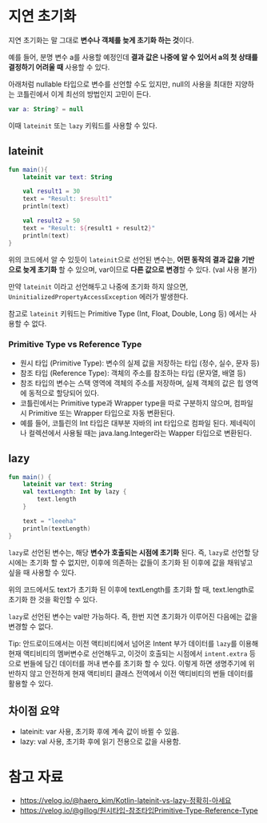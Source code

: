 # 지연 초기화 

지연 초기화는 말 그대로 **변수나 객체를 늦게 초기화 하는 것**이다. 

예를 들어, 분명 변수 a를 사용할 예정인데 **결과 값은 나중에 알 수 있어서 a의 첫 상태를 결정하기 어려울 때** 사용할 수 있다. 

아래처럼 nullable 타입으로 변수를 선언할 수도 있지만, null의 사용을 최대한 지양하는 코틀린에서 이게 최선의 방법인지 고민이 든다.

```kotlin
var a: String? = null
```

이때 `lateinit` 또는 `lazy` 키워드를 사용할 수 있다.

## lateinit

```kotlin
fun main(){
    lateinit var text: String 

    val result1 = 30 
    text = "Result: $result1"
    println(text)

    val result2 = 50 
    text = "Result: ${result1 + result2}"
    println(text)
}
```

위의 코드에서 알 수 있듯이 `lateinit`으로 선언된 변수는, **어떤 동작의 결과 값을 기반으로 늦게 초기화** 할 수 있으며, var이므로 **다른 값으로 변경**할 수 있다. (val 사용 불가)

만약 `lateinit` 이라고 선언해두고 나중에 초기화 하지 않으면, `UninitializedPropertyAccessException` 에러가 발생한다. 

참고로 `lateinit` 키워드는 Primitive Type (Int, Float, Double, Long 등) 에서는 사용할 수 없다.

### Primitive Type vs Reference Type

- 원시 타입 (Primitive Type): 변수의 실제 값을 저장하는 타입 (정수, 실수, 문자 등)
- 참조 타입 (Reference Type): 객체의 주소를 참조하는 타입 (문자열, 배열 등)
- 참조 타입의 변수는 스택 영역에 객체의 주소를 저장하며, 실제 객체의 값은 힙 영역에 동적으로 할당되어 있다.
- 코틀린에서는 Primitive type과 Wrapper type을 따로 구분하지 않으며, 컴파일 시 Primitive 또는 Wrapper 타입으로 자동 변환된다. 
- 예를 들어, 코틀린의 Int 타입은 대부분 자바의 int 타입으로 컴파일 된다. 제네릭이나 컬렉션에서 사용될 때는 java.lang.Integer라는 Wapper 타입으로 변환된다.

## lazy 

```kotlin
fun main() {
    lateinit var text: String 
    val textLength: Int by lazy {
        text.length
    }

    text = "leeeha"
    println(textLength)
}
```

`lazy`로 선언된 변수는, 해당 **변수가 호출되는 시점에 초기화** 된다. 즉, `lazy`로 선언할 당시에는 초기화 할 수 없지만, 이후에 의존하는 값들이 초기화 된 이후에 값을 채워넣고 싶을 때 사용할 수 있다. 

위의 코드에서도 text가 초기화 된 이후에 textLength를 초기화 할 때, text.length로 초기화 한 것을 확인할 수 있다.

`lazy`로 선언된 변수는 val만 가능하다. 즉, 한번 지연 초기화가 이루어진 다음에는 값을 변경할 수 없다. 

Tip: 안드로이드에서는 이전 액티비티에서 넘어온 Intent 부가 데이터를 `lazy`를 이용해 현재 액티비티의 멤버변수로 선언해두고, 이것이 호출되는 시점에서 `intent.extra` 등으로 번들에 담긴 데이터를 꺼내 변수를 초기화 할 수 있다. 이렇게 하면 생명주기에 위반하지 않고 안전하게 현재 액티비티 클래스 전역에서 이전 액티비티의 번들 데이터를 활용할 수 있다.

## 차이점 요약 

- lateinit: var 사용, 초기화 후에 계속 값이 바뀔 수 있음.
- lazy: val 사용, 초기화 후에 읽기 전용으로 값을 사용함. 

# 참고 자료

- https://velog.io/@haero_kim/Kotlin-lateinit-vs-lazy-정확히-아세요
- https://velog.io/@gillog/원시타입-참조타입Primitive-Type-Reference-Type
